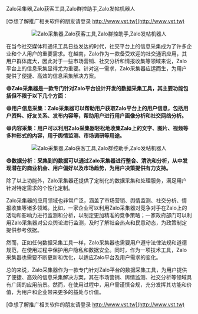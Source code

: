 Zalo采集器,Zalo获客工具,Zalo群控助手,Zalo发帖机器人

[😍想了解推广相关软件的朋友请登录 http://www.vst.tw](http://www.vst.tw)

 <center><img src="https://vst.tw/MP4/tuiguang/png/0.png" alt="Zalo采集器,Zalo获客工具,Zalo群控助手,Zalo发帖机器人"></center>

在当今社交媒体和通讯工具日益发达的时代，社交平台上的信息采集成为了许多企业和个人用户的重要需求。在越南，Zalo作为一款备受欢迎的社交通讯应用，其用户群体庞大，因此对于一些市场营销、社交分析和情报收集等领域来说，Zalo平台上的信息采集显得尤为重要。针对这一需求，Zalo采集器应运而生，为用户提供了便捷、高效的信息采集解决方案。

**😄Zalo采集器是一款专门针对Zalo平台设计开发的数据采集工具，其主要功能包括但不限于以下几个方面：**

**😄用户信息采集：Zalo采集器可以帮助用户获取Zalo平台上的用户信息，包括用户资料、好友关系、发布内容等，帮助用户进行用户画像分析和社交网络分析。**

**😄内容采集：用户可以利用Zalo采集器轻松地收集Zalo上的文字、图片、视频等多种形式的内容，用于舆情监测、市场调研等用途。**

 <center><img src="https://vst.tw/MP4/tuiguang/png/2.png" alt="Zalo采集器,Zalo获客工具,Zalo群控助手,Zalo发帖机器人"></center>

**😄数据分析：采集到的数据可以通过Zalo采集器进行整合、清洗和分析，从中发现潜在的商业机会、用户偏好以及市场趋势，为用户决策提供有力支持。**

除了以上功能外，Zalo采集器还提供了定制化的数据采集和处理服务，满足用户针对特定需求的个性化定制。

Zalo采集器的应用领域也非常广泛，涵盖了市场营销、舆情监测、社交分析、情报收集等诸多领域。比如，一家企业可以利用Zalo采集器对竞争对手在Zalo上的活动和影响力进行监测和分析，以制定更加精准的竞争策略；一家政府部门可以利用Zalo采集器对公众舆论进行监测，及时了解社会热点和民意动态，为政策制定提供参考依据。

然而，正如任何数据采集工具一样，Zalo采集器也需要用户遵守法律法规和道德规范，在使用过程中保护用户隐私和数据安全。同时，作为一项技术工具，Zalo采集器也需要不断更新和优化，以适应Zalo平台及用户需求的变化。

总的来说，Zalo采集器作为一款专门针对Zalo平台的数据采集工具，为用户提供了便捷、高效的信息采集解决方案，其在市场营销、舆情监测、社交分析等领域具有广阔的应用前景。然而，在使用过程中，用户需谨慎合规，充分发挥其功能和价值，为用户和企业带来更多的益处与价值。

[😍想了解推广相关软件的朋友请登录 http://www.vst.tw](http://www.vst.tw)



